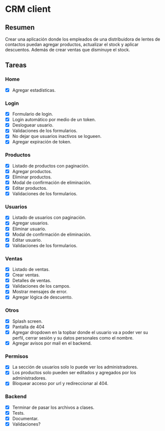 # CRM client

## Resumen

Crear una aplicación donde los empleados de una distribuidora de lentes de contactos puedan agregar productos, actualizar el stock y aplicar descuentos. Además de crear ventas que disminuye el stock.

## Tareas

### Home
  - [X] Agregar estadísticas.

### Login
  - [X] Formulario de login.
  - [X] Login automático por medio de un token.
  - [X] Desloguear usuario.
  - [X] Validaciones de los formularios.
  - [X] No dejar que usuarios inactivos se logueen.
  - [X] Agregar expiración de token.

### Productos
  - [X] Listado de productos con paginación.
  - [X] Agregar productos.
  - [X] Eliminar productos.
  - [X] Modal de confirmación de eliminación.
  - [X] Editar productos.
  - [X] Validaciones de los formularios.

### Usuarios
  - [X] Listado de usuarios con paginación.
  - [X] Agregar usuarios.
  - [X] Eliminar usuario.
  - [X] Modal de confirmación de eliminación.
  - [X] Editar usuario.
  - [X] Validaciones de los formularios.

### Ventas
  - [X] Listado de ventas.
  - [X] Crear ventas.
  - [X] Detalles de ventas.
  - [X] Validaciones de los campos.
  - [X] Mostrar mensajes de error.
  - [X] Agregar lógica de descuento.

### Otros
  - [X] Splash screen.
  - [X] Pantalla de 404
  - [X] Agregar dropdown en la topbar donde el usuario va a poder ver su perfil, cerrar sesión y su datos personales como el nombre.
  - [X] Agregar avisos por mail en el backend.
 
### Permisos
  - [X] La sección de usuarios solo lo puede ver los administradores.
  - [X] Los productos solo pueden ser editados y agregados por los administradores.
  - [X] Bloquear acceso por url y redireccionar al 404.

### Backend
  - [X] Terminar de pasar los archivos a clases.
  - [X] Tests.
  - [X] Documentar.
  - [X] Validaciones?
